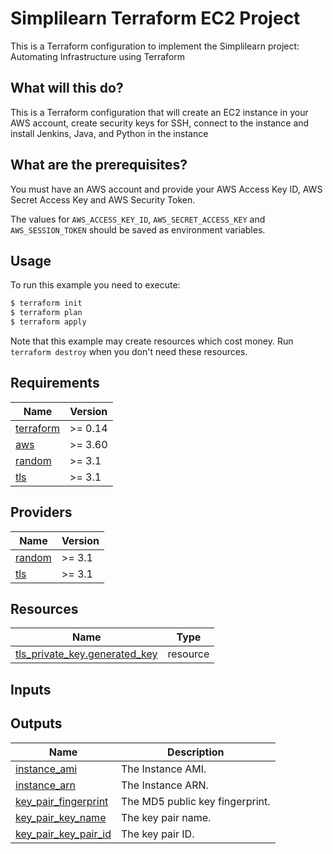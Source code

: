 # Simplilearn Terraform EC2 Project
This is a Terraform configuration to implement the Simplilearn project: Automating Infrastructure using Terraform


## What will this do?

This is a Terraform configuration that will create an EC2 instance in your AWS account, create security keys for SSH, connect to the instance and install Jenkins, Java, and Python in the instance

## What are the prerequisites?

You must have an AWS account and provide your AWS Access Key ID, AWS Secret Access Key and AWS Security Token.

The values for `AWS_ACCESS_KEY_ID`, `AWS_SECRET_ACCESS_KEY` and `AWS_SESSION_TOKEN` should be saved as environment variables.

## Usage

To run this example you need to execute:

```bash
$ terraform init
$ terraform plan
$ terraform apply
```

Note that this example may create resources which cost money. Run `terraform destroy` when you don't need these resources.

## Requirements

| Name | Version |
|------|---------|
| <a name="requirement_terraform"></a> [terraform](#requirement\_terraform) | >= 0.14 |
| <a name="requirement_aws"></a> [aws](#requirement\_aws) | >= 3.60 |
| <a name="requirement_random"></a> [random](#requirement\_random) | >= 3.1 |
| <a name="requirement_tls"></a> [tls](#requirement\_tls) | >= 3.1 |

## Providers

| Name | Version |
|------|---------|
| <a name="provider_random"></a> [random](#provider\_random) | >= 3.1 |
| <a name="provider_tls"></a> [tls](#provider\_tls) | >= 3.1 |

## Resources

| Name | Type |
|------|------|
| [tls_private_key.generated_key](https://registry.terraform.io/providers/hashicorp/tls/latest/docs/resources/private_key) | resource |

## Inputs

## Outputs

| Name | Description |
|------|-------------|
| <a name="output_instance_ami"></a> [instance\_ami](#output\_instance\_ami) | The Instance AMI. |
| <a name="output_instance_arn"></a> [instance\_arn](#output\_instance\_arn) | The  Instance ARN. |
| <a name="output_key_pair_fingerprint"></a> [key\_pair\_fingerprint](#output\_key\_pair\_fingerprint) | The MD5 public key fingerprint. |
| <a name="output_key_pair_key_name"></a> [key\_pair\_key\_name](#output\_key\_pair\_key\_name) | The key pair name. |
| <a name="output_key_pair_key_pair_id"></a> [key\_pair\_key\_pair\_id](#output\_key\_pair\_key\_pair\_id) | The key pair ID. |
